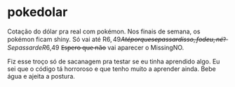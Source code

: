 # pokedolar
Cotação do dólar pra real com pokémon.
Nos finais de semana, os pokémon ficam shiny.
Só vai até R$6,49 A̶t̶é̶ ̶p̶o̶r̶q̶u̶e̶ ̶s̶e̶ ̶p̶a̶s̶s̶a̶r̶ ̶d̶i̶s̶s̶o̶,̶ ̶f̶o̶d̶e̶u̶,̶ ̶n̶é̶?̶  Se passar de R$6,49 E̶s̶p̶e̶r̶o̶ ̶q̶u̶e̶ ̶n̶ã̶o̶  vai aparecer o MissingNO.

Fiz esse troço só de sacanagem pra testar se eu tinha aprendido algo.
Eu sei que o código tá horroroso e que tenho muito a aprender ainda.
Bebe água e ajeita a postura.
